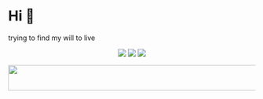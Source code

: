 # Hi 👋

trying to find my will to live

<p align="center">
	<img src="https://img.shields.io/badge/Typescript-151D3B?logo=typescript" />
	<img src="https://img.shields.io/badge/Rust-151D3B?logo=rust" />
	<img src="https://img.shields.io/badge/Python-151D3B?logo=python" />
</p>

<p align="center">
  <a href="https://volt.fm/ikyro" target="_blank">
    <img
	src="https://spotify-ikyro.vercel.app/api/now-playing.svg"
	    width="600"
	    height="52"
    />
  </a>
</p>
